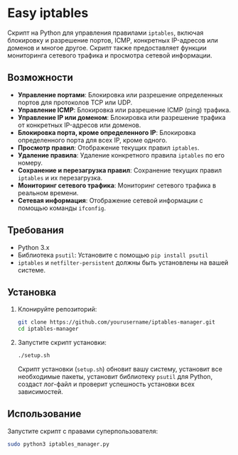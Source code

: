 # Easy iptables

Скрипт на Python для управления правилами `iptables`, включая блокировку и разрешение портов, ICMP, конкретных IP-адресов или доменов и многое другое. Скрипт также предоставляет функции мониторинга сетевого трафика и просмотра сетевой информации.

## Возможности

- **Управление портами**: Блокировка или разрешение определенных портов для протоколов TCP или UDP.
- **Управление ICMP**: Блокировка или разрешение ICMP (ping) трафика.
- **Управление IP или доменом**: Блокировка или разрешение трафика от конкретных IP-адресов или доменов.
- **Блокировка порта, кроме определенного IP**: Блокировка определенного порта для всех IP, кроме одного.
- **Просмотр правил**: Отображение текущих правил `iptables`.
- **Удаление правила**: Удаление конкретного правила `iptables` по его номеру.
- **Сохранение и перезагрузка правил**: Сохранение текущих правил `iptables` и их перезагрузка.
- **Мониторинг сетевого трафика**: Мониторинг сетевого трафика в реальном времени.
- **Сетевая информация**: Отображение сетевой информации с помощью команды `ifconfig`.

## Требования

- Python 3.x
- Библиотека `psutil`: Установите с помощью `pip install psutil`
- `iptables` и `netfilter-persistent` должны быть установлены на вашей системе.

## Установка

1. Клонируйте репозиторий:
    ```bash
    git clone https://github.com/yourusername/iptables-manager.git
    cd iptables-manager
    ```

2. Запустите скрипт установки:
    ```bash
    ./setup.sh
    ```

    Скрипт установки (`setup.sh`) обновит вашу систему, установит все необходимые пакеты, установит библиотеку `psutil` для Python, создаст лог-файл и проверит успешность установки всех зависимостей.

## Использование

Запустите скрипт с правами суперпользователя:
```bash
sudo python3 iptables_manager.py


